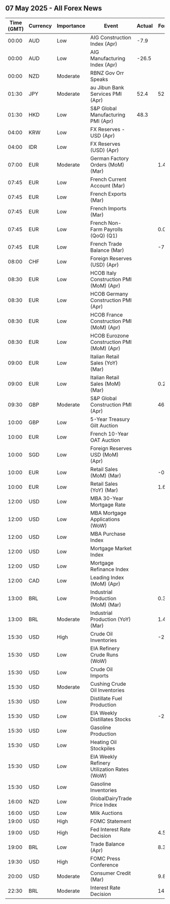 ## 07 May 2025 - All Forex News

| Time (GMT) | Currency | Importance | Event | Actual | Forecast | Previous |
|------|----------|------------|-------|--------|----------|----------|
| 00:00 | AUD | Low | AIG Construction Index (Apr) | -7.9 |  | -19.3 |
| 00:00 | AUD | Low | AIG Manufacturing Index (Apr) | -26.5 |  | -29.7 |
| 00:00 | NZD | Moderate | RBNZ Gov Orr Speaks |  |  |  |
| 01:30 | JPY | Moderate | au Jibun Bank Services PMI (Apr) | 52.4 | 52.2 | 50.0 |
| 01:30 | HKD | Low | S&P Global Manufacturing PMI (Apr) | 48.3 |  | 48.3 |
| 04:00 | KRW | Low | FX Reserves - USD (Apr) |  |  | 409.66B |
| 04:00 | IDR | Low | FX Reserves (USD) (Apr) |  |  | 157.10B |
| 07:00 | EUR | Moderate | German Factory Orders (MoM) (Mar) |  | 1.4% | 0.0% |
| 07:45 | EUR | Low | French Current Account (Mar) |  |  | -1.90B |
| 07:45 | EUR | Low | French Exports (Mar) |  |  | 49.7B |
| 07:45 | EUR | Low | French Imports (Mar) |  |  | 57.5B |
| 07:45 | EUR | Low | French Non-Farm Payrolls (QoQ) (Q1) |  | 0.0% | -0.3% |
| 07:45 | EUR | Low | French Trade Balance (Mar) |  | -7.0B | -7.9B |
| 08:00 | CHF | Low | Foreign Reserves (USD) (Apr) |  |  | 725,616.0B |
| 08:30 | EUR | Low | HCOB Italy Construction PMI (MoM) (Apr) |  |  | 52.4 |
| 08:30 | EUR | Low | HCOB Germany Construction PMI (Apr) |  |  | 40.3 |
| 08:30 | EUR | Low | HCOB France Construction PMI (MoM) (Apr) |  |  | 43.8 |
| 08:30 | EUR | Low | HCOB Eurozone Construction PMI (MoM) (Apr) |  |  | 44.8 |
| 09:00 | EUR | Low | Italian Retail Sales (YoY) (Mar) |  |  | -1.5% |
| 09:00 | EUR | Low | Italian Retail Sales (MoM) (Mar) |  | 0.2% | 0.1% |
| 09:30 | GBP | Moderate | S&P Global Construction PMI (Apr) |  | 46.0 | 46.4 |
| 10:00 | GBP | Low | 5-Year Treasury Gilt Auction |  |  | 4.142% |
| 10:00 | EUR | Low | French 10-Year OAT Auction |  |  | 3.37% |
| 10:00 | SGD | Low | Foreign Reserves USD (MoM) (Apr) |  |  | 381.1B |
| 10:00 | EUR | Low | Retail Sales (MoM) (Mar) |  | -0.1% | 0.3% |
| 10:00 | EUR | Low | Retail Sales (YoY) (Mar) |  | 1.6% | 2.3% |
| 12:00 | USD | Low | MBA 30-Year Mortgage Rate |  |  | 6.89% |
| 12:00 | USD | Low | MBA Mortgage Applications (WoW) |  |  | -4.2% |
| 12:00 | USD | Low | MBA Purchase Index |  |  | 146.6 |
| 12:00 | USD | Low | Mortgage Market Index |  |  | 223.7 |
| 12:00 | USD | Low | Mortgage Refinance Index |  |  | 649.0 |
| 12:00 | CAD | Low | Leading Index (MoM) (Apr) |  |  | 0.07% |
| 13:00 | BRL | Low | Industrial Production (MoM) (Mar) |  | 0.3% | -0.1% |
| 13:00 | BRL | Moderate | Industrial Production (YoY) (Mar) |  | 1.4% | 1.5% |
| 15:30 | USD | High | Crude Oil Inventories |  | -2.500M | -2.696M |
| 15:30 | USD | Low | EIA Refinery Crude Runs (WoW) |  |  | 0.189M |
| 15:30 | USD | Low | Crude Oil Imports |  |  | -0.663M |
| 15:30 | USD | Moderate | Cushing Crude Oil Inventories |  |  | 0.682M |
| 15:30 | USD | Low | Distillate Fuel Production |  |  | -0.017M |
| 15:30 | USD | Low | EIA Weekly Distillates Stocks |  | -2.700M | 0.937M |
| 15:30 | USD | Low | Gasoline Production |  |  | -0.616M |
| 15:30 | USD | Low | Heating Oil Stockpiles |  |  | 0.252M |
| 15:30 | USD | Low | EIA Weekly Refinery Utilization Rates (WoW) |  |  | 0.5% |
| 15:30 | USD | Low | Gasoline Inventories |  |  | -4.003M |
| 16:00 | NZD | Low | GlobalDairyTrade Price Index |  |  | 1.6% |
| 16:00 | USD | Low | Milk Auctions |  |  | 4,385.0 |
| 19:00 | USD | High | FOMC Statement |  |  |  |
| 19:00 | USD | High | Fed Interest Rate Decision |  | 4.50% | 4.50% |
| 19:00 | BRL | Low | Trade Balance (Apr) |  | 8.30B | 8.16B |
| 19:30 | USD | High | FOMC Press Conference |  |  |  |
| 20:00 | USD | Moderate | Consumer Credit (Mar) |  | 9.80B | -0.81B |
| 22:30 | BRL | Moderate | Interest Rate Decision |  | 14.75% | 14.25% |

